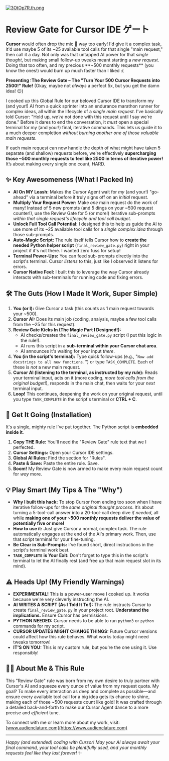 [![3OtOp7R.th.png](https://iili.io/3OtOp7R.th.png)](https://freeimage.host/i/3OtOp7R)
#  Review Gate for Cursor IDE ゲート

**Cursor**  would often drop the mic 🎤 way too early! I'd give it a complex task, it'd use maybe 5 of its ~25 available tool calls for that single "main request," then call it a day. Not only was that untapped AI power for that *single thought*, but making small follow-up tweaks meant starting a *new request*. Doing that too often, and my precious **~500 monthly requests** (you know the ones!) would burn up much faster than I liked :( 

**Presenting :The Review Gate – The "Turn Your 500 Cursor Requests into 2500!" Rule!**
(Okay, maybe not *always* a perfect 5x, but you get the damn idea! 😉)

I cooked up this Global Rule for our beloved Cursor IDE to transform my (and your!) AI from a quick sprinter into an endurance marathon runner for complex ideas, all within the lifecycle of a *single main request*. I've basically told Cursor: "Hold up, *we're* not done with this request until *I* say we're done." Before it dares to end the conversation, it *must* open a special terminal for my (and your!) final, iterative commands. This lets us guide it to a much deeper completion *without burning another one of those valuable main requests*.

If each main request can now handle the depth of what might have taken 5 separate (and shallow) requests before, we're effectively **supercharging those ~500 monthly requests to feel like 2500 in terms of iterative power!** It’s about making every single one count, HARD.

## ✨ Key Awesomeness (What I Packed In)

* **AI On MY Leash:** Makes the Cursor Agent wait for *my* (and your!) "go-ahead" via a terminal before it truly signs off on an *initial* request.
* **Multiply Your Request Power:** Make *one* main request do the work of many! Instead of 5 new prompts (and 5 dings on your ~500 request counter!), use the Review Gate for 5 (or more!) iterative sub-prompts *within that single request's lifecycle and tool call budget*.
* **Unlock Full Tool Call Potential:** I designed this to help us guide the AI to use more of its ~25 available tool calls for a *single complex idea* through those sub-prompts.
* **Auto-Magic Script:** The rule itself tells Cursor how to **create the needed Python helper script** (`final_review_gate.py`) right in your project if it's not there. I wanted zero fuss for setup!
* **Terminal Power-Ups:** You can feed sub-prompts directly into the script's terminal. Cursor *listens* to this, just like I observed it listens for errors.
* **Cursor Native Feel:** I built this to leverage the way Cursor already interacts with sub-terminals for running code and fixing errors.

## 🛠️ The Guts (How I Made It Work, Super Simple)

1.  **You (or I):** Give Cursor a task (this counts as 1 main request towards your ~500).
2.  **Cursor AI:** Does its main job (coding, analysis, maybe a few tool calls from the ~25 for this request).
3.  **Review Gate Kicks In (The Magic Part I Designed!):**
    * AI checks/creates the `final_review_gate.py` script (I put this logic in the rule!).
    * AI runs this script in a **sub-terminal within your Cursor chat area**.
    * AI announces it's waiting for your input *there*.
4.  **You (in the script's terminal):** Type quick follow-ups (e.g., "`Now add docstrings to all new functions.`") or type `TASK_COMPLETE`. Each of these is *not* a new main request.
5.  **Cursor AI (listening to the terminal, as instructed by my rule):**
    Reads your terminal input, acts on it (more coding, *more tool calls from the original budget*!), responds in the main chat, then waits for your *next* terminal input.
6.  **Loop!** This continues, deepening the work on your original request, until you type `TASK_COMPLETE` in the script's terminal or **CTRL + C**.

## 🚀 Get It Going (Installation)

It's a single, mighty rule I've put together. The Python script is **embedded inside it**.

1.  **Copy THE Rule:** You'll need the "Review Gate" rule text that we I perfected.
2.  **Cursor Settings:** Open your Cursor IDE settings.
3.  **Global AI Rules:** Find the section for "Rules".
4.  **Paste & Save:** Paste the entire rule. Save.
5.  **Boom!** My Review Gate is now armed to make every main request count for *way* more.

## 💡 Play Smart (My Tips & The "Why")

* **Why I built this hack:** To stop Cursor from ending too soon when I have iterative follow-ups for the *same original thought process*. It’s about turning a 5-tool-call answer into a 20-tool-call deep dive *if needed*, all while **making one of your ~500 monthly requests deliver the value of potentially five or more!**
* **How to use it:** Just give Cursor a normal, complex task. The rule automatically engages at the end of the AI's primary work. Then, use that script terminal for your fine-tuning.
* **Be Clear in Sub-Prompts:** I've found short, direct instructions in the script's terminal work best.
* **`TASK_COMPLETE` is Your Exit:** Don't forget to type this in the script's terminal to let the AI finally rest (and free up that main request slot in its mind).

## ⚠️ Heads Up! (My Friendly Warnings)

* **EXPERIMENTAL!** This is a power-user move I cooked up. It works because we're very cleverly instructing the AI.
* **AI WRITES A SCRIPT (As I Told It To!):** The rule instructs Cursor to create `final_review_gate.py` in your project root. **Understand the implications.** Ensure Cursor has permissions.
* **PYTHON NEEDED:** Cursor needs to be able to run `python3` or `python` commands for my script.
* **CURSOR UPDATES MIGHT CHANGE THINGS:** Future Cursor versions could affect how this rule behaves. What works today might need tweaks tomorrow!
* **IT'S ON YOU:** This is my custom rule, but you're the one using it. Use responsibly!

## 🧑‍💻 About Me & This Rule

This "Review Gate" rule was born from my own desire to truly partner with Cursor's AI and squeeze every ounce of value from my request quota. My goal? To make every interaction as deep and complete as possible—and ensure every available tool call for a big idea gets its chance to shine, making each of those ~500 requests count like gold! It was crafted through a detailed back-and-forth to make our Cursor Agent dance to a more precise and *efficient* tune.

To connect with me or learn more about my work, visit: [www.audienclature.com](https://www.audienclature.com)

---

*Happy (and extended) coding with Cursor! May your AI always await your final command, your tool calls be plentifully used, and your monthly requests feel like they last forever!* ✨